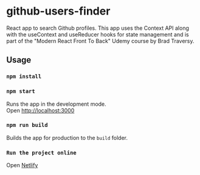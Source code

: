 # github-users-finder

React app to search Github profiles. This app uses the Context API along with the useContext and useReducer hooks for state management and is part of the "Modern React Front To Back" Udemy course by Brad Traversy.

## Usage

### `npm install`

### `npm start`

Runs the app in the development mode.<br>
Open [http://localhost:3000](http://localhost:3000)

### `npm run build`

Builds the app for production to the `build` folder.<br>

### `Run the project online`

Open [Netlify](https://kind-raman-098aa9.netlify.com/)
